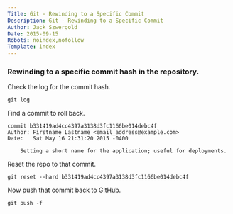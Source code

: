 ```yaml
---
Title: Git - Rewinding to a Specific Commit
Description: Git - Rewinding to a Specific Commit
Author: Jack Szwergold
Date: 2015-09-15
Robots: noindex,nofollow
Template: index
---
```


### Rewinding to a specific commit hash in the repository.

Check the log for the commit hash.

    git log

Find a commit to roll back.

    commit b331419ad4cc4397a3138d3fc1166be014debc4f
    Author: Firstname Lastname <email_address@example.com>
    Date:   Sat May 16 21:31:20 2015 -0400
    
        Setting a short name for the application; useful for deployments.

Reset the repo to that commit.

    git reset --hard b331419ad4cc4397a3138d3fc1166be014debc4f

Now push that commit back to GitHub.

    git push -f
